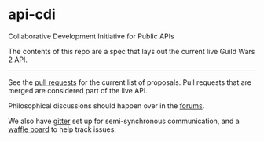 # api-cdi

Collaborative Development Initiative for Public APIs

The contents of this repo are a spec that lays out the current live Guild Wars 2 API.

---

See the [pull requests](https://github.com/arenanet/api-cdi/pulls) for the current list of proposals. Pull requests that are merged are considered part of the live API.

Philosophical discussions should happen over in the [forums](https://forum-en.guildwars2.com/forum/community/api/API-CDI-2015/).

We also have [gitter](https://gitter.im/arenanet/api-cdi) set up for semi-synchronous communication, and a [waffle board](https://waffle.io/arenanet/api-cdi) to help track issues.
